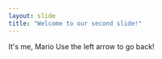 ```yaml
---
layout: slide
title: "Welcome to our second slide!"
---
```

It's me, Mario
Use the left arrow to go back!
